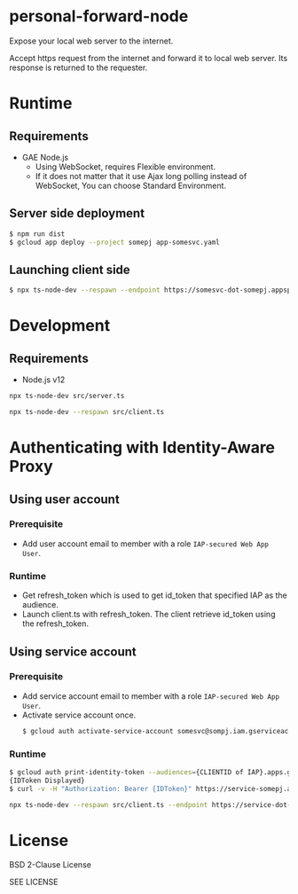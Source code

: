 personal-forward-node
===

Expose your local web server to the internet.

Accept https request from the internet and forward it to local web server. Its response is returned to the requester.

# Runtime

## Requirements

* GAE Node.js
  * Using WebSocket, requires Flexible environment.
  * If it does not matter that it use Ajax long polling instead of WebSocket, 
    You can choose Standard Environment.

## Server side deployment

```bash
$ npm run dist
$ gcloud app deploy --project somepj app-somesvc.yaml
```

## Launching client side

```bash
$ npx ts-node-dev --respawn --endpoint https://somesvc-dot-somepj.appspot.com --target http://localhost:8090
```

# Development

## Requirements

* Node.js v12

```bash
npx ts-node-dev src/server.ts
```

```bash
npx ts-node-dev --respawn src/client.ts
```

# Authenticating with Identity-Aware Proxy

## Using user account

### Prerequisite

* Add user account email to member with a role `IAP-secured Web App User`.

### Runtime

* Get refresh_token which is used to get id_token that specified IAP as the audience.
* Launch client.ts with refresh_token. The client retrieve id_token using the refresh_token.

## Using service account

### Prerequisite

* Add service account email to member with a role `IAP-secured Web App User`.
* Activate service account once.
  ```bash
  $ gcloud auth activate-service-account somesvc@sompj.iam.gserviceaccount.com --key-file /path/to/service-account.json
  ```

### Runtime

```bash
$ gcloud auth print-identity-token --audiences={CLIENTID of IAP}.apps.googleusercontent.com somesvc@sompj.iam.gserviceaccount.com
{IDToken Displayed}
$ curl -v -H "Authorization: Bearer {IDToken}" https://service-somepj.appspot.com/
```

```bash
npx ts-node-dev --respawn src/client.ts --endpoint https://service-dot-somepj.appspot.com
```


# License

BSD 2-Clause License

SEE LICENSE
